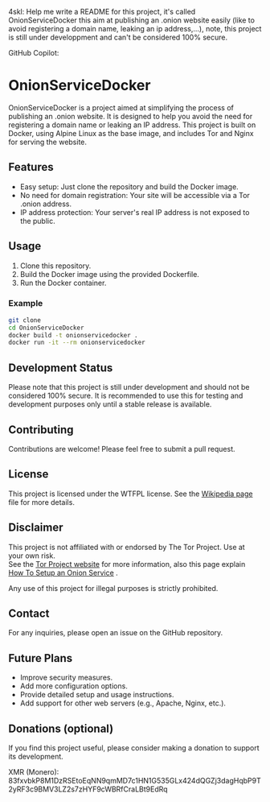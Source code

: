 4skl: Help me write a README for this project, it's called OnionServiceDocker this aim at publishing an .onion website easily (like to avoid registering a domain name, leaking an ip address,...), note, this project is still under developpment and can't be considered 100% secure.

GitHub Copilot: 

# OnionServiceDocker

OnionServiceDocker is a project aimed at simplifying the process of publishing an .onion website. It is designed to help you avoid the need for registering a domain name or leaking an IP address. This project is built on Docker, using Alpine Linux as the base image, and includes Tor and Nginx for serving the website.

## Features

- Easy setup: Just clone the repository and build the Docker image.
- No need for domain registration: Your site will be accessible via a Tor .onion address.
- IP address protection: Your server's real IP address is not exposed to the public.

## Usage

1. Clone this repository.
2. Build the Docker image using the provided Dockerfile.
3. Run the Docker container.

### Example

```bash
git clone
cd OnionServiceDocker
docker build -t onionservicedocker .
docker run -it --rm onionservicedocker
```

## Development Status

Please note that this project is still under development and should not be considered 100% secure. It is recommended to use this for testing and development purposes only until a stable release is available.

## Contributing

Contributions are welcome! Please feel free to submit a pull request.

## License

This project is licensed under the WTFPL license. See the [Wikipedia page](https://fr.wikipedia.org/wiki/WTFPL) file for more details.

## Disclaimer

This project is not affiliated with or endorsed by The Tor Project. Use at your own risk.  
See the [Tor Project website](https://www.torproject.org/) for more information, also this page explain [How To Setup an Onion Service](https://community.torproject.org/onion-services/setup/) .

Any use of this project for illegal purposes is strictly prohibited.

## Contact

For any inquiries, please open an issue on the GitHub repository.

## Future Plans

- Improve security measures.
- Add more configuration options.
- Provide detailed setup and usage instructions.
- Add support for other web servers (e.g., Apache, Nginx, etc.).

## Donations (optional)

If you find this project useful, please consider making a donation to support its development.

XMR (Monero): 83fxvbkP8M1DzRSEtoEqNN9qmMD7c1HN1G535GLx424dQGZj3dagHqbP9T2yRF3c9BMV3LZ2s7zHYF9cWBRfCraLBt9EdRq